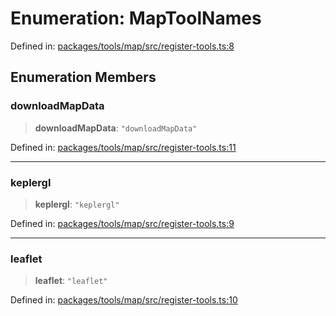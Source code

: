 # Enumeration: MapToolNames

Defined in: [packages/tools/map/src/register-tools.ts:8](https://github.com/GeoDaCenter/openassistant/blob/0a6a7e7306d75a25dc968b3117f04cb7bd613bec/packages/tools/map/src/register-tools.ts#L8)

## Enumeration Members

### downloadMapData

> **downloadMapData**: `"downloadMapData"`

Defined in: [packages/tools/map/src/register-tools.ts:11](https://github.com/GeoDaCenter/openassistant/blob/0a6a7e7306d75a25dc968b3117f04cb7bd613bec/packages/tools/map/src/register-tools.ts#L11)

***

### keplergl

> **keplergl**: `"keplergl"`

Defined in: [packages/tools/map/src/register-tools.ts:9](https://github.com/GeoDaCenter/openassistant/blob/0a6a7e7306d75a25dc968b3117f04cb7bd613bec/packages/tools/map/src/register-tools.ts#L9)

***

### leaflet

> **leaflet**: `"leaflet"`

Defined in: [packages/tools/map/src/register-tools.ts:10](https://github.com/GeoDaCenter/openassistant/blob/0a6a7e7306d75a25dc968b3117f04cb7bd613bec/packages/tools/map/src/register-tools.ts#L10)
